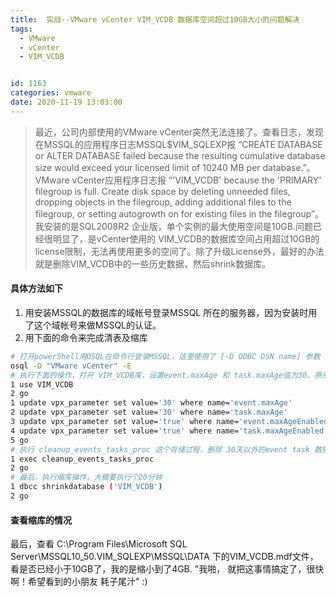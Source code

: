 ```yaml
---
title:  实战--VMware vCenter VIM_VCDB 数据库空间超过10GB大小的问题解决
tags:
  - VMware
  - vCenter
  - VIM_VCDB


id: 1163
categories: vmware
date: 2020-11-19 13:03:00
---
```

> 最近，公司内部使用的VMware vCenter突然无法连接了。查看日志，发现在MSSQL的应用程序日志MSSQL$VIM_SQLEXP报 “CREATE DATABASE or ALTER DATABASE failed because the resulting cumulative database size would exceed your licensed limit of 10240 MB per database.”。VMware vCenter应用程序日志报 “'VIM_VCDB' because the 'PRIMARY' filegroup is full. Create disk space by deleting unneeded files, dropping objects in the filegroup, adding additional files to the filegroup, or setting autogrowth on for existing files in the filegroup”。我安装的是SQL2008R2 企业版，单个实例的最大使用空间是10GB.问题已经很明显了，是vCenter使用的 VIM_VCDB的数据库空间占用超过10GB的 license限制，无法再使用更多的空间了。除了升级License外，最好的办法就是删除VIM_VCDB中的一些历史数据，然后shrink数据库。

#### 具体方法如下
1. 用安装MSSQL的数据库的域帐号登录MSSQL 所在的服务器，因为安装时用了这个域帐号来做MSSQL的认证。
2. 用下面的命令来完成清表及缩库
```sh
# 打开powerShell用OSQL在命令行登录MSSQL，这里使用了 [-D ODBC DSN name] 参数
osql -D "VMware vCenter" -E
# 执行下面的操作，打开 VIM_VCDB库，设置event.maxAge 和 task.maxAge值为30，原先为180
1 use VIM_VCDB
2 go
1 update vpx_parameter set value='30' where name='event.maxAge'
2 update vpx_parameter set value='30' where name='task.maxAge'
3 update vpx_parameter set value='true' where name='event.maxAgeEnabled'
4 update vpx_parameter set value='true' where name='task.maxAgeEnabled'
5 go
# 执行 cleanup_events_tasks_proc 这个存储过程，删除 30天以外的event task 数据,我10G的数据，执行了20分钟
1 exec cleanup_events_tasks_proc
2 go
# 最后，执行缩库操作，大概要执行个20分钟
1 dbcc shrinkdatabase ('VIM_VCDB')
2 go
```
#### 查看缩库的情况
最后，查看 C:\Program Files\Microsoft SQL Server\MSSQL10_50.VIM_SQLEXP\MSSQL\DATA 下的VIM_VCDB.mdf文件，看是否已经小于10GB了，我的是缩小到了4GB. "我啪， 就把这事情搞定了，很快啊！希望看到的小朋友 耗子尾汁" :)

